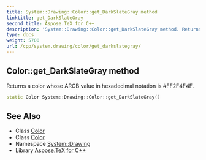 ```yaml
---
title: System::Drawing::Color::get_DarkSlateGray method
linktitle: get_DarkSlateGray
second_title: Aspose.TeX for C++
description: 'System::Drawing::Color::get_DarkSlateGray method. Returns a color whose ARGB value in hexadecimal notation is #FF2F4F4F in C++.'
type: docs
weight: 5700
url: /cpp/system.drawing/color/get_darkslategray/
---
```

## Color::get_DarkSlateGray method


Returns a color whose ARGB value in hexadecimal notation is #FF2F4F4F.

```cpp
static Color System::Drawing::Color::get_DarkSlateGray()
```

## See Also

* Class [Color](../)
* Class [Color](../)
* Namespace [System::Drawing](../../)
* Library [Aspose.TeX for C++](../../../)
